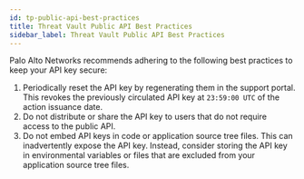 ```yaml
---
id: tp-public-api-best-practices
title: Threat Vault Public API Best Practices
sidebar_label: Threat Vault Public API Best Practices
---
```


Palo Alto Networks recommends adhering to the following best practices to keep your API key secure:

1. Periodically reset the API key by regenerating them in the support portal. This revokes the previously circulated API key at `23:59:00 UTC` of the action issuance date.
2. Do not distribute or share the API key to users that do not require access to the public API.
3. Do not embed API keys in code or application source tree files. This can inadvertently expose the API key. Instead, consider storing the API key in environmental variables or files that are excluded from your application source tree files.


